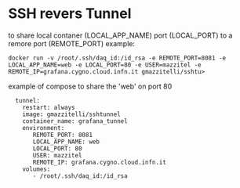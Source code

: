 # SSH revers Tunnel 
to share local contaner (LOCAL_APP_NAME) port (LOCAL_PORT) to a remore port (REMOTE_PORT) example:
```
docker run -v /root/.ssh/daq_id:/id_rsa -e REMOTE_PORT=8081 -e LOCAL_APP_NAME=web -e LOCAL_PORT=80 -e USER=mazzitel -e REMOTE_IP=grafana.cygno.cloud.infn.it gmazzitelli/sshtu>

```
example of compose to share the 'web' on port 80 
```
  tunnel:
    restart: always
    image: gmazzitelli/sshtunnel
    container_name: grafana_tunnel
    environment: 
       REMOTE_PORT: 8081
       LOCAL_APP_NAME: web
       LOCAL_PORT: 80 
       USER: mazzitel
       REMOTE_IP: grafana.cygno.cloud.infn.it
    volumes:
       - /root/.ssh/daq_id:/id_rsa 

```
